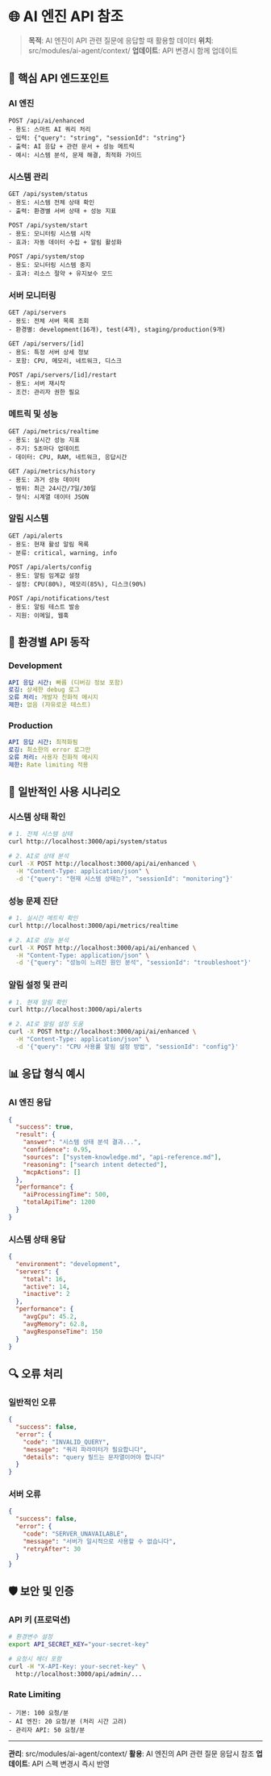 # 🌐 AI 엔진 API 참조

> **목적**: AI 엔진이 API 관련 질문에 응답할 때 활용할 데이터
> **위치**: src/modules/ai-agent/context/
> **업데이트**: API 변경시 함께 업데이트

## 🎯 핵심 API 엔드포인트

### **AI 엔진**

```
POST /api/ai/enhanced
- 용도: 스마트 AI 쿼리 처리
- 입력: {"query": "string", "sessionId": "string"}
- 출력: AI 응답 + 관련 문서 + 성능 메트릭
- 예시: 시스템 분석, 문제 해결, 최적화 가이드
```

### **시스템 관리**

```
GET /api/system/status
- 용도: 시스템 전체 상태 확인
- 출력: 환경별 서버 상태 + 성능 지표

POST /api/system/start
- 용도: 모니터링 시스템 시작
- 효과: 자동 데이터 수집 + 알림 활성화

POST /api/system/stop
- 용도: 모니터링 시스템 중지
- 효과: 리소스 절약 + 유지보수 모드
```

### **서버 모니터링**

```
GET /api/servers
- 용도: 전체 서버 목록 조회
- 환경별: development(16개), test(4개), staging/production(9개)

GET /api/servers/[id]
- 용도: 특정 서버 상세 정보
- 포함: CPU, 메모리, 네트워크, 디스크

POST /api/servers/[id]/restart
- 용도: 서버 재시작
- 조건: 관리자 권한 필요
```

### **메트릭 및 성능**

```
GET /api/metrics/realtime
- 용도: 실시간 성능 지표
- 주기: 5초마다 업데이트
- 데이터: CPU, RAM, 네트워크, 응답시간

GET /api/metrics/history
- 용도: 과거 성능 데이터
- 범위: 최근 24시간/7일/30일
- 형식: 시계열 데이터 JSON
```

### **알림 시스템**

```
GET /api/alerts
- 용도: 현재 활성 알림 목록
- 분류: critical, warning, info

POST /api/alerts/config
- 용도: 알림 임계값 설정
- 설정: CPU(80%), 메모리(85%), 디스크(90%)

POST /api/notifications/test
- 용도: 알림 테스트 발송
- 지원: 이메일, 웹훅
```

## 🔧 환경별 API 동작

### **Development**

```yaml
API 응답 시간: 빠름 (디버깅 정보 포함)
로깅: 상세한 debug 로그
오류 처리: 개발자 친화적 메시지
제한: 없음 (자유로운 테스트)
```

### **Production**

```yaml
API 응답 시간: 최적화됨
로깅: 최소한의 error 로그만
오류 처리: 사용자 친화적 메시지
제한: Rate limiting 적용
```

## 🚀 일반적인 사용 시나리오

### **시스템 상태 확인**

```bash
# 1. 전체 시스템 상태
curl http://localhost:3000/api/system/status

# 2. AI로 상태 분석
curl -X POST http://localhost:3000/api/ai/enhanced \
  -H "Content-Type: application/json" \
  -d '{"query": "현재 시스템 상태는?", "sessionId": "monitoring"}'
```

### **성능 문제 진단**

```bash
# 1. 실시간 메트릭 확인
curl http://localhost:3000/api/metrics/realtime

# 2. AI로 성능 분석
curl -X POST http://localhost:3000/api/ai/enhanced \
  -H "Content-Type: application/json" \
  -d '{"query": "성능이 느려진 원인 분석", "sessionId": "troubleshoot"}'
```

### **알림 설정 및 관리**

```bash
# 1. 현재 알림 확인
curl http://localhost:3000/api/alerts

# 2. AI로 알림 설정 도움
curl -X POST http://localhost:3000/api/ai/enhanced \
  -H "Content-Type: application/json" \
  -d '{"query": "CPU 사용률 알림 설정 방법", "sessionId": "config"}'
```

## 📊 응답 형식 예시

### **AI 엔진 응답**

```json
{
  "success": true,
  "result": {
    "answer": "시스템 상태 분석 결과...",
    "confidence": 0.95,
    "sources": ["system-knowledge.md", "api-reference.md"],
    "reasoning": ["search intent detected"],
    "mcpActions": []
  },
  "performance": {
    "aiProcessingTime": 500,
    "totalApiTime": 1200
  }
}
```

### **시스템 상태 응답**

```json
{
  "environment": "development",
  "servers": {
    "total": 16,
    "active": 14,
    "inactive": 2
  },
  "performance": {
    "avgCpu": 45.2,
    "avgMemory": 62.8,
    "avgResponseTime": 150
  }
}
```

## 🔍 오류 처리

### **일반적인 오류**

```json
{
  "success": false,
  "error": {
    "code": "INVALID_QUERY",
    "message": "쿼리 파라미터가 필요합니다",
    "details": "query 필드는 문자열이어야 합니다"
  }
}
```

### **서버 오류**

```json
{
  "success": false,
  "error": {
    "code": "SERVER_UNAVAILABLE",
    "message": "서버가 일시적으로 사용할 수 없습니다",
    "retryAfter": 30
  }
}
```

## 🛡️ 보안 및 인증

### **API 키 (프로덕션)**

```bash
# 환경변수 설정
export API_SECRET_KEY="your-secret-key"

# 요청시 헤더 포함
curl -H "X-API-Key: your-secret-key" \
  http://localhost:3000/api/admin/...
```

### **Rate Limiting**

```
- 기본: 100 요청/분
- AI 엔진: 20 요청/분 (처리 시간 고려)
- 관리자 API: 50 요청/분
```

---

**관리**: src/modules/ai-agent/context/
**활용**: AI 엔진의 API 관련 질문 응답시 참조
**업데이트**: API 스펙 변경시 즉시 반영

